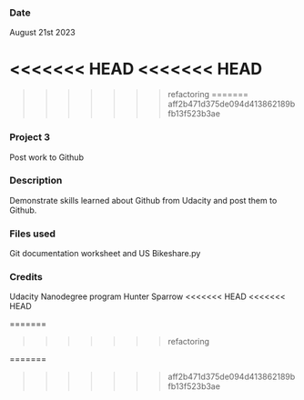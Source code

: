 ### Date 
August 21st 2023 

<<<<<<< HEAD
<<<<<<< HEAD
=======

>>>>>>> refactoring
=======
>>>>>>> aff2b471d375de094d413862189bfb13f523b3ae
### Project 3
Post work to Github 

### Description
Demonstrate skills learned about Github from Udacity and post them to Github. 

### Files used
Git documentation worksheet and US Bikeshare.py 

### Credits
Udacity Nanodegree program 
Hunter Sparrow 
<<<<<<< HEAD
<<<<<<< HEAD




=======
>>>>>>> refactoring

=======


>>>>>>> aff2b471d375de094d413862189bfb13f523b3ae
